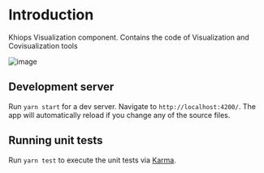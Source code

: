 # Introduction

Khiops Visualization component. Contains the code of Visualization and Covisualization tools

![image](https://github.com/KhiopsML/khiops-visualization/assets/13203455/c11d51be-f12d-4f72-9bea-e2d2c0f36d36)

## Development server

Run `yarn start` for a dev server. Navigate to `http://localhost:4200/`. The app will automatically reload if you change any of the source files.

## Running unit tests

Run `yarn test` to execute the unit tests via [Karma](https://karma-runner.github.io).
